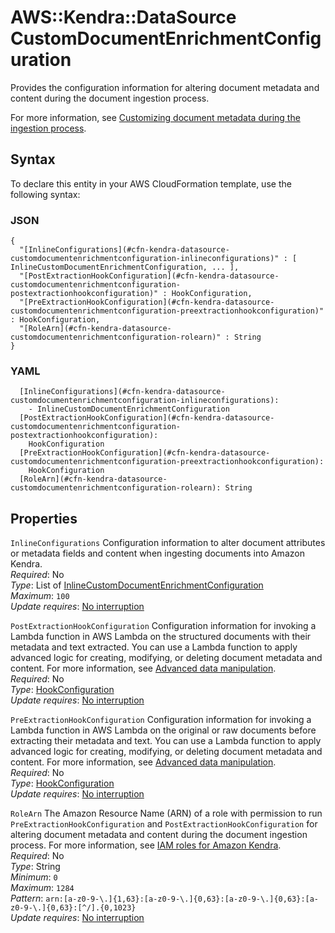 # AWS::Kendra::DataSource CustomDocumentEnrichmentConfiguration<a name="aws-properties-kendra-datasource-customdocumentenrichmentconfiguration"></a>

Provides the configuration information for altering document metadata and content during the document ingestion process\.

For more information, see [Customizing document metadata during the ingestion process](https://docs.aws.amazon.com/kendra/latest/dg/custom-document-enrichment.html)\.

## Syntax<a name="aws-properties-kendra-datasource-customdocumentenrichmentconfiguration-syntax"></a>

To declare this entity in your AWS CloudFormation template, use the following syntax:

### JSON<a name="aws-properties-kendra-datasource-customdocumentenrichmentconfiguration-syntax.json"></a>

```
{
  "[InlineConfigurations](#cfn-kendra-datasource-customdocumentenrichmentconfiguration-inlineconfigurations)" : [ InlineCustomDocumentEnrichmentConfiguration, ... ],
  "[PostExtractionHookConfiguration](#cfn-kendra-datasource-customdocumentenrichmentconfiguration-postextractionhookconfiguration)" : HookConfiguration,
  "[PreExtractionHookConfiguration](#cfn-kendra-datasource-customdocumentenrichmentconfiguration-preextractionhookconfiguration)" : HookConfiguration,
  "[RoleArn](#cfn-kendra-datasource-customdocumentenrichmentconfiguration-rolearn)" : String
}
```

### YAML<a name="aws-properties-kendra-datasource-customdocumentenrichmentconfiguration-syntax.yaml"></a>

```
  [InlineConfigurations](#cfn-kendra-datasource-customdocumentenrichmentconfiguration-inlineconfigurations): 
    - InlineCustomDocumentEnrichmentConfiguration
  [PostExtractionHookConfiguration](#cfn-kendra-datasource-customdocumentenrichmentconfiguration-postextractionhookconfiguration): 
    HookConfiguration
  [PreExtractionHookConfiguration](#cfn-kendra-datasource-customdocumentenrichmentconfiguration-preextractionhookconfiguration): 
    HookConfiguration
  [RoleArn](#cfn-kendra-datasource-customdocumentenrichmentconfiguration-rolearn): String
```

## Properties<a name="aws-properties-kendra-datasource-customdocumentenrichmentconfiguration-properties"></a>

`InlineConfigurations`  <a name="cfn-kendra-datasource-customdocumentenrichmentconfiguration-inlineconfigurations"></a>
Configuration information to alter document attributes or metadata fields and content when ingesting documents into Amazon Kendra\.  
*Required*: No  
*Type*: List of [InlineCustomDocumentEnrichmentConfiguration](aws-properties-kendra-datasource-inlinecustomdocumentenrichmentconfiguration.md)  
*Maximum*: `100`  
*Update requires*: [No interruption](https://docs.aws.amazon.com/AWSCloudFormation/latest/UserGuide/using-cfn-updating-stacks-update-behaviors.html#update-no-interrupt)

`PostExtractionHookConfiguration`  <a name="cfn-kendra-datasource-customdocumentenrichmentconfiguration-postextractionhookconfiguration"></a>
Configuration information for invoking a Lambda function in AWS Lambda on the structured documents with their metadata and text extracted\. You can use a Lambda function to apply advanced logic for creating, modifying, or deleting document metadata and content\. For more information, see [Advanced data manipulation](https://docs.aws.amazon.com/kendra/latest/dg/custom-document-enrichment.html#advanced-data-manipulation)\.  
*Required*: No  
*Type*: [HookConfiguration](aws-properties-kendra-datasource-hookconfiguration.md)  
*Update requires*: [No interruption](https://docs.aws.amazon.com/AWSCloudFormation/latest/UserGuide/using-cfn-updating-stacks-update-behaviors.html#update-no-interrupt)

`PreExtractionHookConfiguration`  <a name="cfn-kendra-datasource-customdocumentenrichmentconfiguration-preextractionhookconfiguration"></a>
Configuration information for invoking a Lambda function in AWS Lambda on the original or raw documents before extracting their metadata and text\. You can use a Lambda function to apply advanced logic for creating, modifying, or deleting document metadata and content\. For more information, see [Advanced data manipulation](https://docs.aws.amazon.com/kendra/latest/dg/custom-document-enrichment.html#advanced-data-manipulation)\.  
*Required*: No  
*Type*: [HookConfiguration](aws-properties-kendra-datasource-hookconfiguration.md)  
*Update requires*: [No interruption](https://docs.aws.amazon.com/AWSCloudFormation/latest/UserGuide/using-cfn-updating-stacks-update-behaviors.html#update-no-interrupt)

`RoleArn`  <a name="cfn-kendra-datasource-customdocumentenrichmentconfiguration-rolearn"></a>
The Amazon Resource Name \(ARN\) of a role with permission to run `PreExtractionHookConfiguration` and `PostExtractionHookConfiguration` for altering document metadata and content during the document ingestion process\. For more information, see [IAM roles for Amazon Kendra](https://docs.aws.amazon.com/kendra/latest/dg/iam-roles.html)\.  
*Required*: No  
*Type*: String  
*Minimum*: `0`  
*Maximum*: `1284`  
*Pattern*: `arn:[a-z0-9-\.]{1,63}:[a-z0-9-\.]{0,63}:[a-z0-9-\.]{0,63}:[a-z0-9-\.]{0,63}:[^/].{0,1023}`  
*Update requires*: [No interruption](https://docs.aws.amazon.com/AWSCloudFormation/latest/UserGuide/using-cfn-updating-stacks-update-behaviors.html#update-no-interrupt)